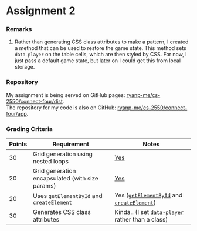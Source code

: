 # Assignment 2

### Remarks

1. Rather than generating CSS class attributes to make a pattern, I created a
method that can be used to restore the game state. This method sets
`data-player` on the table cells, which are then styled by CSS. For now, I just
pass a default game state, but later on I could get this from local storage.

### Repository

My assignment is being served on GitHub pages:
[ryanp-me/cs-2550/connect-four/dist](http://ryanp-me.github.io/cs-2550/connect-four/dist/).  
The repository for my code is also on GitHub:
[ryanp-me/cs-2550/connect-four/app](https://github.com/ryanp-me/cs-2550/tree/master/connect-four/app).

### Grading Criteria

Points | Requirement                                     | Notes
-------|-------------------------------------------------|-------
30     | Grid generation using nested loops              | [Yes](https://github.com/ryanp-me/cs-2550/blob/master/connect-four/app/game.js#L22-L45)
20     | Grid generation encapsulated (with size params) | [Yes](https://github.com/ryanp-me/cs-2550/blob/master/connect-four/app/game.js#L22-L45)
20     | Uses `getElementById` and `createElement`           | Yes ([`getElementById`](https://github.com/ryanp-me/cs-2550/blob/master/connect-four/app/game.js#L172) and [`createElement`](https://github.com/ryanp-me/cs-2550/blob/master/connect-four/app/game.js#L22-L45))
30     | Generates CSS class attributes                  | Kinda.. (I set [`data-player`](https://github.com/ryanp-me/cs-2550/blob/master/connect-four/app/game.js#L56-L63) rather than a class)
